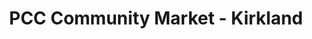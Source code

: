 ---
title: "PCC Community Market - Kirkland"
url: /kirkland/pcc-community-market-kirkland/
shop: Supermarkt
---